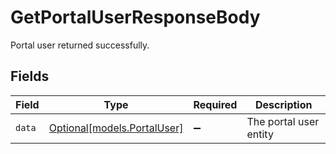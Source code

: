 # GetPortalUserResponseBody

Portal user returned successfully.


## Fields

| Field                                                  | Type                                                   | Required                                               | Description                                            |
| ------------------------------------------------------ | ------------------------------------------------------ | ------------------------------------------------------ | ------------------------------------------------------ |
| `data`                                                 | [Optional[models.PortalUser]](../models/portaluser.md) | :heavy_minus_sign:                                     | The portal user entity                                 |
